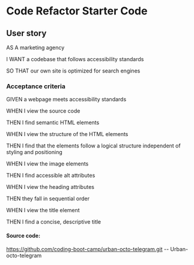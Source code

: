 # Code Refactor Starter Code
## User story
AS A marketing agency  

I WANT a codebase that follows accessibility standards  

SO THAT our own site is optimized for search engines

### Acceptance criteria
GIVEN a webpage meets accessibility standards  

WHEN I view the source code  

THEN I find semantic HTML elements  

WHEN I view the structure of the HTML elements  

THEN I find that the elements follow a logical structure independent of styling and positioning  

WHEN I view the image elements  

THEN I find accessible alt attributes  

WHEN I view the heading attributes  

THEN they fall in sequential order  

WHEN I view the title element  

THEN I find a concise, descriptive title  

#### Source code:  
https://github.com/coding-boot-camp/urban-octo-telegram.git  -- Urban-octo-telegram
